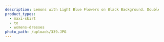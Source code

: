 ```yaml
---
description: Lemons with Light Blue Flowers on Black Background. Double Brushed Poly
product_types:
  - maxi-skirt
  - to
  - womens-dresses
photo_path: /uploads/339.JPG
---
```

